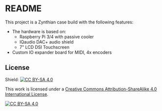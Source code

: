 README
======

This project is a Zynthian case build with the following features:

- The hardware is based on:
    - Raspberry Pi 3/4 with passive cooler
    - IQaudio DAC+ audio shield
    - 7" LCD DSI Touchscreen
- Custom IO expander board for MIDI, 4x encoders


License
-------
Shield: [![CC BY-SA 4.0][cc-by-sa-shield]][cc-by-sa]

This work is licensed under a
[Creative Commons Attribution-ShareAlike 4.0 International License][cc-by-sa].

[![CC BY-SA 4.0][cc-by-sa-image]][cc-by-sa]

[cc-by-sa]: http://creativecommons.org/licenses/by-sa/4.0/
[cc-by-sa-image]: https://licensebuttons.net/l/by-sa/4.0/88x31.png
[cc-by-sa-shield]: https://img.shields.io/badge/License-CC%20BY--SA%204.0-lightgrey.svg
